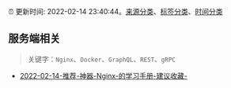 :alarm_clock: 更新时间: 2022-02-14 23:40:44。[来源分类](../README.md)、[标签分类](../TAGS.md)、[时间分类](../TIMELINE.md)

## 服务端相关


> 关键字：`Nginx`、`Docker`、`GraphQL`、`REST`、`gRPC`



- [2022-02-14-推荐-神器-Nginx-的学习手册-建议收藏-](https://toutiao.io/k/6f1qaso) 